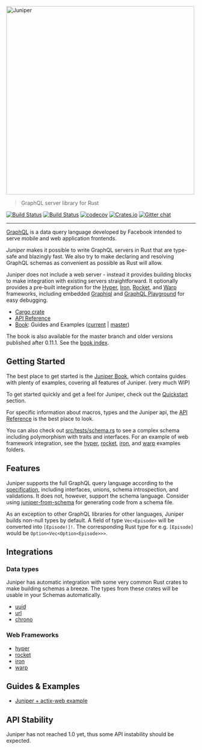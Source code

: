 <img src="https://github.com/graphql-rust/juniper/raw/master/assets/logo/juniper-dark-word.png" alt="Juniper" width="500" />

> GraphQL server library for Rust

[![Build Status](https://travis-ci.org/graphql-rust/juniper.svg?branch=master)](https://travis-ci.org/graphql-rust/juniper)
[![Build Status](https://dev.azure.com/graphql-rust/GraphQL%20Rust/_apis/build/status/graphql-rust.juniper)](https://dev.azure.com/graphql-rust/GraphQL%20Rust/_build/latest?definitionId=1)
[![codecov](https://codecov.io/gh/graphql-rust/juniper/branch/master/graph/badge.svg)](https://codecov.io/gh/graphql-rust/juniper)
[![Crates.io](https://img.shields.io/crates/v/juniper.svg?maxAge=2592000)](https://crates.io/crates/juniper)
[![Gitter chat](https://badges.gitter.im/juniper-graphql/gitter.svg)](https://gitter.im/juniper-graphql)

---

[GraphQL][graphql] is a data query language developed by Facebook intended to
serve mobile and web application frontends.

_Juniper_ makes it possible to write GraphQL servers in Rust that are
type-safe and blazingly fast. We also try to make declaring and resolving
GraphQL schemas as convenient as possible as Rust will allow.

Juniper does not include a web server - instead it provides building blocks to
make integration with existing servers straightforward. It optionally provides a
pre-built integration for the [Hyper][hyper], [Iron][iron], [Rocket], and [Warp][warp] frameworks, including
embedded [Graphiql][graphiql] and [GraphQL Playground][playground] for easy debugging.

- [Cargo crate](https://crates.io/crates/juniper)
- [API Reference][docsrs]
- [Book][book]: Guides and Examples ([current][book] | [master][book_master])

The book is also available for the master branch and older versions published after 0.11.1. See the [book index][book_index].


## Getting Started

The best place to get started is the [Juniper Book][book], which contains
guides with plenty of examples, covering all features of Juniper. (very much WIP)

To get started quickly and get a feel for Juniper, check out the
[Quickstart][book_quickstart] section.

For specific information about macros, types and the Juniper api, the
[API Reference][docsrs] is the best place to look.

You can also check out [src/tests/schema.rs][test_schema_rs] to see a complex
schema including polymorphism with traits and interfaces.
For an example of web framework integration,
see the [hyper][hyper_examples], [rocket][rocket_examples], [iron][iron_examples], and [warp][warp_examples] examples folders.

## Features

Juniper supports the full GraphQL query language according to the
[specification][graphql_spec], including interfaces, unions, schema
introspection, and validations.
It does not, however, support the schema language. Consider using [juniper-from-schema][] for generating code from a schema file.

As an exception to other GraphQL libraries for other languages, Juniper builds
non-null types by default. A field of type `Vec<Episode>` will be converted into
`[Episode!]!`. The corresponding Rust type for e.g. `[Episode]` would be
`Option<Vec<Option<Episode>>>`.

## Integrations

### Data types

Juniper has automatic integration with some very common Rust crates to make
building schemas a breeze. The types from these crates will be usable in
your Schemas automatically.

- [uuid][uuid]
- [url][url]
- [chrono][chrono]

### Web Frameworks

- [hyper][hyper]
- [rocket][rocket]
- [iron][iron]
- [warp][warp]

## Guides & Examples

- [Juniper + actix-web example](https://github.com/actix/examples/tree/master/juniper)

## API Stability

Juniper has not reached 1.0 yet, thus some API instability should be expected.

[graphql]: http://graphql.org
[graphiql]: https://github.com/graphql/graphiql
[playground]: https://github.com/prisma/graphql-playground
[iron]: http://ironframework.io
[graphql_spec]: http://facebook.github.io/graphql
[test_schema_rs]: https://github.com/graphql-rust/juniper/blob/master/juniper/src/tests/schema.rs
[tokio]: https://github.com/tokio-rs/tokio
[hyper_examples]: https://github.com/graphql-rust/juniper/tree/master/juniper_hyper/examples
[rocket_examples]: https://github.com/graphql-rust/juniper/tree/master/juniper_rocket/examples
[iron_examples]: https://github.com/graphql-rust/juniper/tree/master/juniper_iron/examples
[hyper]: https://hyper.rs
[rocket]: https://rocket.rs
[book]: https://graphql-rust.github.io/juniper/current
[book_master]: https://graphql-rust.github.io/juniper/master
[book_index]: https://graphql-rust.github.io/juniper
[book_quickstart]: https://graphql-rust.github.io/juniper/current/quickstart.html
[docsrs]: https://docs.rs/juniper
[warp]: https://github.com/seanmonstar/warp
[warp_examples]: https://github.com/graphql-rust/juniper/tree/master/juniper_warp/examples
[uuid]: https://crates.io/crates/uuid
[url]: https://crates.io/crates/url
[chrono]: https://crates.io/crates/chrono
[juniper-from-schema]: https://github.com/davidpdrsn/juniper-from-schema
